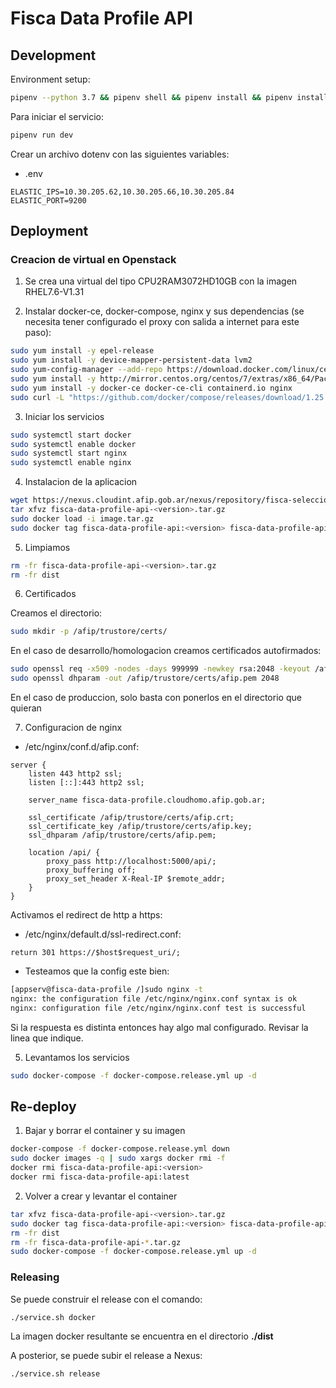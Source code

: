 # Fisca Data Profile API

## Development

Environment setup:
~~~bash
pipenv --python 3.7 && pipenv shell && pipenv install && pipenv install --dev
~~~

Para iniciar el servicio:

~~~bash
pipenv run dev
~~~

Crear un archivo dotenv con las siguientes variables:

- .env

~~~config
ELASTIC_IPS=10.30.205.62,10.30.205.66,10.30.205.84
ELASTIC_PORT=9200
~~~

## Deployment

### Creacion de virtual en Openstack

1. Se crea una virtual del tipo CPU2RAM3072HD10GB con la imagen RHEL7.6-V1.31

2. Instalar docker-ce, docker-compose, nginx y sus dependencias (se necesita tener configurado el proxy con salida a internet para este paso):

~~~bash
sudo yum install -y epel-release
sudo yum install -y device-mapper-persistent-data lvm2
sudo yum-config-manager --add-repo https://download.docker.com/linux/centos/docker-ce.repo
sudo yum install -y http://mirror.centos.org/centos/7/extras/x86_64/Packages/container-selinux-2.107-3.el7.noarch.rpm
sudo yum install -y docker-ce docker-ce-cli containerd.io nginx
sudo curl -L "https://github.com/docker/compose/releases/download/1.25.0/docker-compose-$(uname -s)-$(uname -m)" -o /usr/bin/docker-compose
~~~

3. Iniciar los servicios

~~~bash
sudo systemctl start docker
sudo systemctl enable docker
sudo systemctl start nginx
sudo systemctl enable nginx
~~~

4. Instalacion de la aplicacion

~~~bash
wget https://nexus.cloudint.afip.gob.ar/nexus/repository/fisca-seleccion-casos-raw/fisca-data-profile-api/<version>/fisca-data-profile-api-<version>.tar.gz
tar xfvz fisca-data-profile-api-<version>.tar.gz
sudo docker load -i image.tar.gz
sudo docker tag fisca-data-profile-api:<version> fisca-data-profile-api:latest
~~~

5. Limpiamos

~~~bash
rm -fr fisca-data-profile-api-<version>.tar.gz
rm -fr dist
~~~

6. Certificados

Creamos el directorio:

~~~bash
sudo mkdir -p /afip/trustore/certs/
~~~

En el caso de desarrollo/homologacion creamos certificados autofirmados:

~~~bash
sudo openssl req -x509 -nodes -days 999999 -newkey rsa:2048 -keyout /afip/trustore/certs/afip.key -out /afip/trustore/certs/afip.crt
sudo openssl dhparam -out /afip/trustore/certs/afip.pem 2048
~~~

En el caso de produccion, solo basta con ponerlos en el directorio que quieran

7. Configuracion de nginx

- /etc/nginx/conf.d/afip.conf:

~~~config
server {
    listen 443 http2 ssl;
    listen [::]:443 http2 ssl;

    server_name fisca-data-profile.cloudhomo.afip.gob.ar;

    ssl_certificate /afip/trustore/certs/afip.crt;
    ssl_certificate_key /afip/trustore/certs/afip.key;
    ssl_dhparam /afip/trustore/certs/afip.pem;

    location /api/ {
        proxy_pass http://localhost:5000/api/;
        proxy_buffering off;
        proxy_set_header X-Real-IP $remote_addr;
    }
}
~~~

Activamos el redirect de http a https:

- /etc/nginx/default.d/ssl-redirect.conf:

~~~config
return 301 https://$host$request_uri/;
~~~

- Testeamos que la config este bien:

~~~bash
[appserv@fisca-data-profile /]sudo nginx -t
nginx: the configuration file /etc/nginx/nginx.conf syntax is ok
nginx: configuration file /etc/nginx/nginx.conf test is successful
~~~

Si la respuesta es distinta entonces hay algo mal configurado. Revisar la linea que indique.


5. Levantamos los servicios
~~~bash
sudo docker-compose -f docker-compose.release.yml up -d
~~~

## Re-deploy

1. Bajar y borrar el container y su imagen

~~~bash
docker-compose -f docker-compose.release.yml down
sudo docker images -q | sudo xargs docker rmi -f
docker rmi fisca-data-profile-api:<version>
docker rmi fisca-data-profile-api:latest
~~~

2. Volver a crear y levantar el container

~~~bash
tar xfvz fisca-data-profile-api-<version>.tar.gz
sudo docker tag fisca-data-profile-api:<version> fisca-data-profile-api:latest
rm -fr dist
rm -fr fisca-data-profile-api-*.tar.gz
sudo docker-compose -f docker-compose.release.yml up -d
~~~

### Releasing

Se puede construir el release con el comando:

~~~bash
./service.sh docker
~~~

La imagen docker resultante se encuentra en el directorio **./dist**

A posterior, se puede subir el release a Nexus:

~~~bash
./service.sh release
~~~
